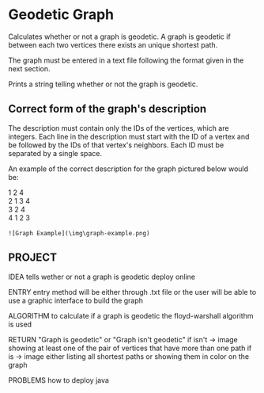 # Geodetic Graph

Calculates whether or not a graph is geodetic. A graph is geodetic if between each two vertices there exists an unique shortest path. 

The graph must be entered in a text file following the format given in the next section. 

Prints a string telling whether or not the graph is geodetic. 

## Correct form of the graph's description

The description must contain only the IDs of the vertices, which are integers.
Each line in the description must start with the ID of a vertex and be followed by the IDs of that vertex's neighbors.
Each ID must be separated by a single space.

An example of the correct description for the graph pictured below would be:

1 2 4  
2 1 3 4  
3 2 4  
4 1 2 3  

    ![Graph Example](\img\graph-example.png)

## PROJECT
IDEA
tells wether or not a graph is geodetic
deploy online

ENTRY
entry method will be either through .txt file or the user will be able to use a graphic interface to build the graph

ALGORITHM
to calculate if a graph is geodetic the floyd-warshall algorithm is used

RETURN
"Graph is geodetic" or "Graph isn't geodetic"
if isn't -> image showing at least one of the pair of vertices that have more than one path
if is -> image either listing all shortest paths or showing them in color on the graph

PROBLEMS
how to deploy java
